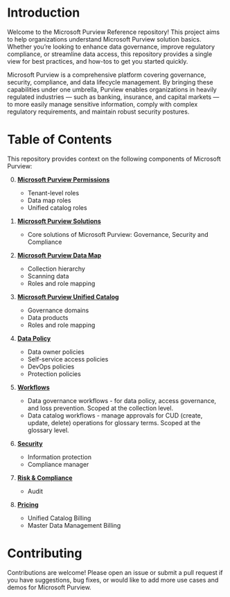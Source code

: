 # Introduction

Welcome to the Microsoft Purview Reference repository! This project aims to help organizations understand Microsoft Purview solution basics. Whether you’re looking to enhance data governance, improve regulatory compliance, or streamline data access, this repository provides a single view for best practices, and how-tos to get you started quickly.

Microsoft Purview is a comprehensive platform covering governance, security, compliance, and data lifecycle management. By bringing these capabilities under one umbrella, Purview enables organizations in heavily regulated industries — such as banking, insurance, and capital markets — to more easily manage sensitive information, comply with complex regulatory requirements, and maintain robust security postures.

# Table of Contents

This repository provides context on the following components of Microsoft Purview:

0. **[Microsoft Purview Permissions](https://github.com/alipouw13/appurviewdemo/blob/main/0-purview_governance_permissions.md)**
    - Tenant-level roles
    - Data map roles
    - Unified catalog roles

1. **[Microsoft Purview Solutions](https://github.com/alipouw13/appurviewdemo/blob/main/1-purview_features.md)**
   - Core solutions of Microsoft Purview: Governance, Security and Compliance

3. **[Microsoft Purview Data Map](https://github.com/alipouw13/appurviewdemo/blob/main/2-purview_datamap.md)**
    - Collection hierarchy
    - Scanning data
    - Roles and role mapping

4. **[Microsoft Purview Unified Catalog](https://github.com/alipouw13/appurviewdemo/blob/main/3-purview_unifiedcatalog.md)**
    - Governance domains
    - Data products
    - Roles and role mapping

5. **[Data Policy](https://github.com/alipouw13/appurviewdemo/blob/main/4-purview_datapolicy.md)**
    - Data owner policies
    - Self-service access policies
    - DevOps policies
    - Protection policies

6. **[Workflows](https://github.com/alipouw13/appurviewdemo/blob/main/5-purview_workflows.md)**
    - Data governance workflows - for data policy, access governance, and loss prevention. Scoped at the collection level.
    - Data catalog workflows - manage approvals for CUD (create, update, delete) operations for glossary terms. Scoped at the glossary level.

7. **[Security](https://github.com/alipouw13/appurviewdemo/blob/main/6-security.md)**
    - Information protection
    - Compliance manager

8. **[Risk & Compliance](https://github.com/alipouw13/appurviewdemo/blob/main/7-purview_riskandcompliance.md)**
    - Audit
9. **[Pricing](https://github.com/alipouw13/appurviewdemo/blob/main/8-pricing.md)**
    - Unified Catalog Billing
    - Master Data Management Billing

# Contributing

Contributions are welcome! Please open an issue or submit a pull request if you have suggestions, bug fixes, or would like to add more use cases and demos for Microsoft Purview.
